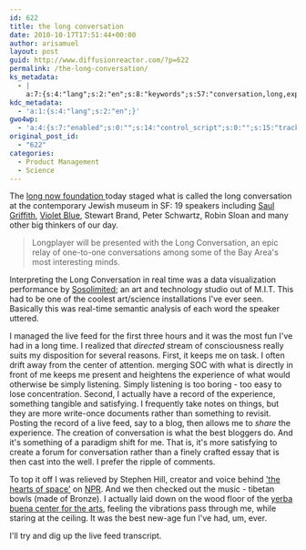 ```yaml
---
id: 622
title: the long conversation
date: 2010-10-17T17:51:44+00:00
author: arisamuel
layout: post
guid: http://www.diffusionreactor.com/?p=622
permalink: /the-long-conversation/
ks_metadata:
  - |
    a:7:{s:4:"lang";s:2:"en";s:8:"keywords";s:57:"conversation,long,experience,feed,i've,live,time,actually";s:19:"keywords_autoupdate";s:1:"1";s:11:"description";s:155:"conversation at the contemporary Jewish museum in SF: 19 speakers including Saul Griffith, Violet Blue, Stewart Brand, Peter Schwartz, Robin Sloan and many";s:22:"description_autoupdate";s:1:"1";s:5:"title";s:0:"";s:6:"robots";s:12:"index,follow";}
kdc_metadata:
  - 'a:1:{s:4:"lang";s:2:"en";}'
gwo4wp:
  - 'a:4:{s:7:"enabled";s:0:"";s:14:"control_script";s:0:"";s:15:"tracking_script";s:0:"";s:17:"conversion_script";s:0:"";}'
original_post_id:
  - "622"
categories:
  - Product Management
  - Science
---
```

The <a href="http://www.longnow.org/longplayer/">long now foundation </a>today staged what is called the long conversation at the contemporary Jewish museum in SF: 19 speakers including <a href="http://www.saulgriffith.com/">Saul Griffith</a>, <a href="http://www.tinynibbles.com/">Violet Blue</a>, Stewart Brand, Peter Schwartz, Robin Sloan and many other big thinkers of our day.
<blockquote>Longplayer will be presented with the Long Conversation, an epic relay of one-to-one conversations among some of the Bay Area's most interesting minds.

</blockquote>Interpreting the Long Conversation in real time was a data visualization performance by <a href="http://www.sosolimited.com/">Sosolimited</a>; an art and technology studio out of M.I.T. This had to be one of the coolest art/science installations I've ever seen. Basically this was real-time semantic analysis of each word the speaker uttered.

I managed the live feed for the first three hours and it was the most fun I've had in a long time. I realized that <em>directed</em> stream of consciousness really suits my disposition for several reasons. First, it keeps me on task. I often drift away from the center of attention. merging SOC with what is directly in front of me keeps me present and heightens the experience of what would otherwise be simply listening. Simply listening is too boring - too easy to lose concentration. Second, I actually have a record of the experience, something tangible and satisfying. I frequently take notes on things, but they are more write-once documents rather than something to revisit. Posting the record of a live feed, say to a blog, then allows me to <em>share</em> the experience. The creation of conversation is what the best bloggers do. And it's something of a paradigm shift for me. That is, it's more satisfying to create a forum for conversation rather than a finely crafted essay that is then cast into the well. I prefer the ripple of comments.

To top it off I was relieved by Stephen Hill, creator and voice behind <a href="http://www.hos.com/">'the hearts of space'</a> on <a href="http://www.npr.org/">NPR</a>. And we then checked out the music - tibetan bowls (made of Bronze). I actually laid down on the wood floor of the <a href="http://www.ybca.org/">yerba buena center for the arts</a>, feeling the vibrations pass through me, while staring at the ceiling. It was the best new-age fun I've had, um, ever.

I'll try and dig up the live feed transcript.